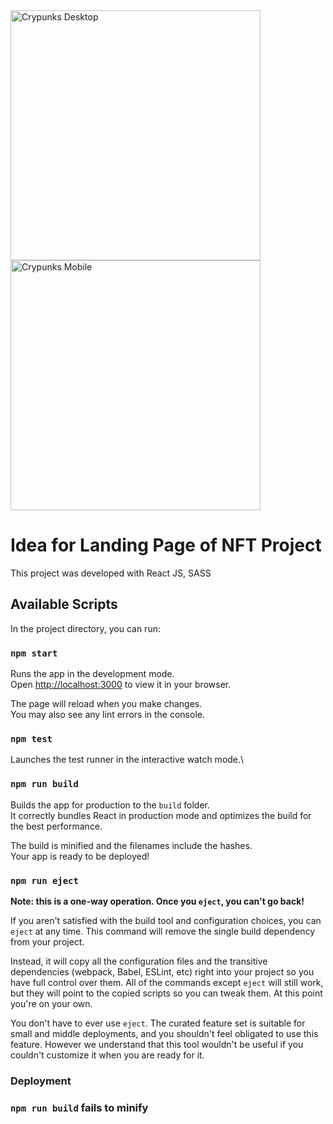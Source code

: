 <img width="400px" src="https://res.cloudinary.com/testgbc/image/upload/w_1000,c_fill,r_100/v1693071682/Github%20Readme/Crypunks%20Desktop.png" alt="Crypunks Desktop"  />

<img width="400px" src="https://res.cloudinary.com/testgbc/image/upload/w_1000,c_fill,r_100/v1693071682/Github%20Readme/Crypunks%20Mobile.png" alt="Crypunks Mobile"  />

# Idea for Landing Page of NFT Project

This project was developed with React JS, SASS

## Available Scripts

In the project directory, you can run:

### `npm start`

Runs the app in the development mode.\
Open [http://localhost:3000](http://localhost:3000) to view it in your browser.

The page will reload when you make changes.\
You may also see any lint errors in the console.

### `npm test`

Launches the test runner in the interactive watch mode.\

### `npm run build`

Builds the app for production to the `build` folder.\
It correctly bundles React in production mode and optimizes the build for the best performance.

The build is minified and the filenames include the hashes.\
Your app is ready to be deployed!

### `npm run eject`

**Note: this is a one-way operation. Once you `eject`, you can't go back!**

If you aren't satisfied with the build tool and configuration choices, you can `eject` at any time. This command will remove the single build dependency from your project.

Instead, it will copy all the configuration files and the transitive dependencies (webpack, Babel, ESLint, etc) right into your project so you have full control over them. All of the commands except `eject` will still work, but they will point to the copied scripts so you can tweak them. At this point you're on your own.

You don't have to ever use `eject`. The curated feature set is suitable for small and middle deployments, and you shouldn't feel obligated to use this feature. However we understand that this tool wouldn't be useful if you couldn't customize it when you are ready for it.

### Deployment

### `npm run build` fails to minify
